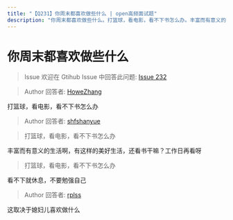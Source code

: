 ```yaml
---
title: "【Q231】你周末都喜欢做些什么 | open高频面试题"
description: "你周末都喜欢做些什么。打篮球，看电影，看不下书怎么办。丰富而有意义的生活啊，有这样的美好生活，还看书干嘛？工作日再看呀。  字节跳动面试题、阿里腾讯面试题、美团小米面试题。"
---
```


# 你周末都喜欢做些什么

> Issue
> 欢迎在 Gtihub Issue 中回答此问题: [Issue 232](https://github.com/shfshanyue/Daily-Question/issues/232)

> Author
> 回答者: [HoweZhang](https://github.com/HoweZhang)

打篮球，看电影，看不下书怎么办

> Author
> 回答者: [shfshanyue](https://github.com/shfshanyue)

> 打篮球，看电影，看不下书怎么办

丰富而有意义的生活啊，有这样的美好生活，还看书干嘛？工作日再看呀

> 打篮球，看电影，看不下书怎么办

看不下就休息，不要勉强自己

> Author
> 回答者: [rplss](https://github.com/rplss)

这取决于媳妇儿喜欢做什么
